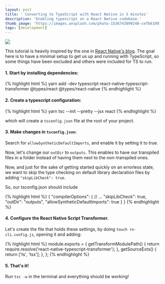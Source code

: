 ```yaml
---
layout: post
title: ' Converting to TypeScript with React Native in 5 minutes'
description: 'Enabling typescript on a React Native codebase.'
thumb_image: 'https://images.unsplash.com/photo-1536743899248-cefb610916d6?ixlib=rb-0.3.5&s=c556a9cc1008101cac2efdf3558f2738&auto=format&fit=crop&w=1618&q=80'
tags: [development]
---
```


![](https://images.unsplash.com/photo-1536743899248-cefb610916d6?ixlib=rb-0.3.5&s=c556a9cc1008101cac2efdf3558f2738&auto=format&fit=crop&w=1618&q=80)

This tutorial is heavily inspired by the one in [React Native's blog](https://facebook.github.io/react-native/blog/2018/05/07/using-typescript-with-react-native). The goal here is to have a minimal setup to get us up and running with TypeScript, so some things have been excluded and others were included for TS to run.



#### 1. Start by installing dependencies:

{% highlight html %}
yarn add -dev typescript react-native-typescript-transformer @types/react @types/react-native
 {% endhighlight %}



#### 2. Create a typescript configuration:

{% highlight html %}
yarn tsc --init --pretty --jsx react
 {% endhighlight %}

which will create a `tsconfig.json` file at the root of your project.



#### 3. Make changes in `tsconfig.json`:

Search for `allowSyntheticDefaultImports`, and enable it by setting it to true.

Now, let's change our `outDir` to `outputs`. This enables to have our transpiled files in a folder instead of having them next to the non-transpiled ones.

Now, and just for the sake of getting started quickly on an errorless state, we want to skip the type checking on default library declaration files by adding `"skipLibCheck": true`.

So, our tsconfig.json should include

{% highlight html %}
{
  "compilerOptions": {
	  // ...
	  "skipLibCheck": true,
	  "outDir": "outputs",
	  "allowSyntheticDefaultImports": true
	  }
}
 {% endhighlight %}

#### 4. Configure the React Native Script Transformer.

Let's create the file that holds these settings, by doing `touch rn-cli.config.js`, opening it and adding:

{% highlight html %}
module.exports = {
  getTransformModulePath() {
    return require.resolve('react-native-typescript-transformer');
  },
  getSourceExts() {
    return ['ts', 'tsx'];
  },
};
 {% endhighlight %}

#### 5. That's it!

Run `tsc -w` in the terminal and everything should be working!
